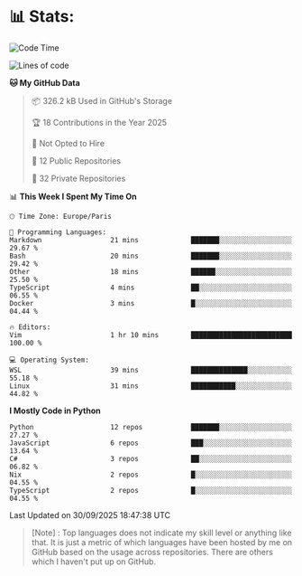 

<h1>📊 Stats:</h1>

<!--START_SECTION:waka-->
![Code Time](http://img.shields.io/badge/Code%20Time-951%20hrs%2013%20mins-blue)

![Lines of code](https://img.shields.io/badge/From%20Hello%20World%20I%27ve%20Written-6.8%20million%20lines%20of%20code-blue)

**🐱 My GitHub Data** 

> 📦 326.2 kB Used in GitHub's Storage 
 > 
> 🏆 18 Contributions in the Year 2025
 > 
> 🚫 Not Opted to Hire
 > 
> 📜 12 Public Repositories 
 > 
> 🔑 32 Private Repositories 
 > 
📊 **This Week I Spent My Time On** 

```text
🕑︎ Time Zone: Europe/Paris

💬 Programming Languages: 
Markdown                 21 mins             ███████░░░░░░░░░░░░░░░░░░   29.67 % 
Bash                     20 mins             ███████░░░░░░░░░░░░░░░░░░   29.42 % 
Other                    18 mins             ██████░░░░░░░░░░░░░░░░░░░   25.50 % 
TypeScript               4 mins              ██░░░░░░░░░░░░░░░░░░░░░░░   06.55 % 
Docker                   3 mins              █░░░░░░░░░░░░░░░░░░░░░░░░   04.44 % 

🔥 Editors: 
Vim                      1 hr 10 mins        █████████████████████████   100.00 % 

💻 Operating System: 
WSL                      39 mins             ██████████████░░░░░░░░░░░   55.18 % 
Linux                    31 mins             ███████████░░░░░░░░░░░░░░   44.82 % 
```

**I Mostly Code in Python** 

```text
Python                   12 repos            ███████░░░░░░░░░░░░░░░░░░   27.27 % 
JavaScript               6 repos             ███░░░░░░░░░░░░░░░░░░░░░░   13.64 % 
C#                       3 repos             ██░░░░░░░░░░░░░░░░░░░░░░░   06.82 % 
Nix                      2 repos             █░░░░░░░░░░░░░░░░░░░░░░░░   04.55 % 
TypeScript               2 repos             █░░░░░░░░░░░░░░░░░░░░░░░░   04.55 % 
```




 Last Updated on 30/09/2025 18:47:38 UTC
<!--END_SECTION:waka-->

 > [Note] : Top languages does not indicate my skill level or anything like that. It is just a metric of which languages have been hosted by me on GitHub based on the usage across repositories. There are others which I haven't put up on GitHub.</span>
